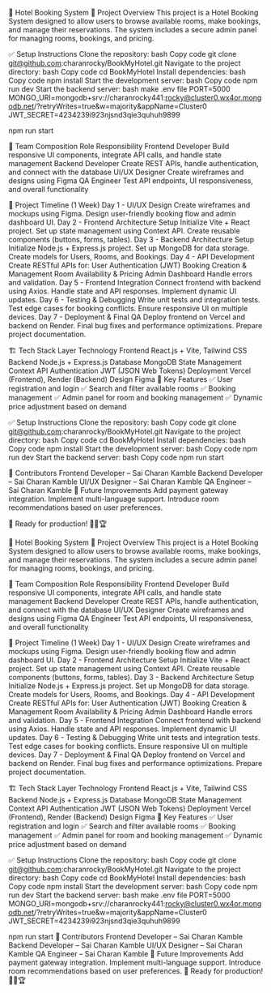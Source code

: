 🏨 Hotel Booking System
🚀 Project Overview
This project is a Hotel Booking System designed to allow users to browse available rooms, make bookings, and manage their reservations. The system includes a secure admin panel for managing rooms, bookings, and pricing.

✅ Setup Instructions
Clone the repository:
bash
Copy code
git clone git@github.com:charanrocky/BookMyHotel.git
Navigate to the project directory:
bash
Copy code
cd BookMyHotel
Install dependencies:
bash
Copy code
npm install
Start the development server:
bash
Copy code
npm run dev
Start the backend server:
bash
make .env file
PORT=5000
MONGO_URI=mongodb+srv://charanrocky441:rocky@cluster0.wx4or.mongodb.net/?retryWrites=true&w=majority&appName=Cluster0
JWT_SECRET=4234239i923njsnd3qie3quhuh9899

npm run start

👥 Team Composition
Role Responsibility
Frontend Developer Build responsive UI components, integrate API calls, and handle state management
Backend Developer Create REST APIs, handle authentication, and connect with the database
UI/UX Designer Create wireframes and designs using Figma
QA Engineer Test API endpoints, UI responsiveness, and overall functionality

📅 Project Timeline (1 Week)
Day 1 - UI/UX Design
Create wireframes and mockups using Figma.
Design user-friendly booking flow and admin dashboard UI.
Day 2 - Frontend Architecture Setup
Initialize Vite + React project.
Set up state management using Context API.
Create reusable components (buttons, forms, tables).
Day 3 - Backend Architecture Setup
Initialize Node.js + Express.js project.
Set up MongoDB for data storage.
Create models for Users, Rooms, and Bookings.
Day 4 - API Development
Create RESTful APIs for:
User Authentication (JWT)
Booking Creation & Management
Room Availability & Pricing
Admin Dashboard
Handle errors and validation.
Day 5 - Frontend Integration
Connect frontend with backend using Axios.
Handle state and API responses.
Implement dynamic UI updates.
Day 6 - Testing & Debugging
Write unit tests and integration tests.
Test edge cases for booking conflicts.
Ensure responsive UI on multiple devices.
Day 7 - Deployment & Final QA
Deploy frontend on Vercel and backend on Render.
Final bug fixes and performance optimizations.
Prepare project documentation.

🏗️ Tech Stack
Layer Technology
Frontend React.js + Vite, Tailwind CSS
Backend Node.js + Express.js
Database MongoDB
State Management Context API
Authentication JWT (JSON Web Tokens)
Deployment Vercel (Frontend), Render (Backend)
Design Figma
🎯 Key Features
✅ User registration and login
✅ Search and filter available rooms
✅ Booking management
✅ Admin panel for room and booking management
✅ Dynamic price adjustment based on demand

✅ Setup Instructions
Clone the repository:
bash
Copy code
git clone git@github.com:charanrocky/BookMyHotel.git
Navigate to the project directory:
bash
Copy code
cd BookMyHotel
Install dependencies:
bash
Copy code
npm install
Start the development server:
bash
Copy code
npm run dev
Start the backend server:
bash
Copy code
npm run start

📌 Contributors
Frontend Developer – Sai Charan Kamble
Backend Developer – Sai Charan Kamble
UI/UX Designer – Sai Charan Kamble
QA Engineer – Sai Charan Kamble
🌟 Future Improvements
Add payment gateway integration.
Implement multi-language support.
Introduce room recommendations based on user preferences.

🚀 Ready for production! 👨‍💻🏆

🏨 Hotel Booking System
🚀 Project Overview
This project is a Hotel Booking System designed to allow users to browse available rooms, make bookings, and manage their reservations. The system includes a secure admin panel for managing rooms, bookings, and pricing.

👥 Team Composition
Role Responsibility
Frontend Developer Build responsive UI components, integrate API calls, and handle state management
Backend Developer Create REST APIs, handle authentication, and connect with the database
UI/UX Designer Create wireframes and designs using Figma
QA Engineer Test API endpoints, UI responsiveness, and overall functionality

📅 Project Timeline (1 Week)
Day 1 - UI/UX Design
Create wireframes and mockups using Figma.
Design user-friendly booking flow and admin dashboard UI.
Day 2 - Frontend Architecture Setup
Initialize Vite + React project.
Set up state management using Context API.
Create reusable components (buttons, forms, tables).
Day 3 - Backend Architecture Setup
Initialize Node.js + Express.js project.
Set up MongoDB for data storage.
Create models for Users, Rooms, and Bookings.
Day 4 - API Development
Create RESTful APIs for:
User Authentication (JWT)
Booking Creation & Management
Room Availability & Pricing
Admin Dashboard
Handle errors and validation.
Day 5 - Frontend Integration
Connect frontend with backend using Axios.
Handle state and API responses.
Implement dynamic UI updates.
Day 6 - Testing & Debugging
Write unit tests and integration tests.
Test edge cases for booking conflicts.
Ensure responsive UI on multiple devices.
Day 7 - Deployment & Final QA
Deploy frontend on Vercel and backend on Render.
Final bug fixes and performance optimizations.
Prepare project documentation.

🏗️ Tech Stack
Layer Technology
Frontend React.js + Vite, Tailwind CSS
Backend Node.js + Express.js
Database MongoDB
State Management Context API
Authentication JWT (JSON Web Tokens)
Deployment Vercel (Frontend), Render (Backend)
Design Figma
🎯 Key Features
✅ User registration and login
✅ Search and filter available rooms
✅ Booking management
✅ Admin panel for room and booking management
✅ Dynamic price adjustment based on demand

✅ Setup Instructions
Clone the repository:
bash
Copy code
git clone git@github.com:charanrocky/BookMyHotel.git
Navigate to the project directory:
bash
Copy code
cd BookMyHotel
Install dependencies:
bash
Copy code
npm install
Start the development server:
bash
Copy code
npm run dev
Start the backend server:
bash
make .env file
PORT=5000
MONGO_URI=mongodb+srv://charanrocky441:rocky@cluster0.wx4or.mongodb.net/?retryWrites=true&w=majority&appName=Cluster0
JWT_SECRET=4234239i923njsnd3qie3quhuh9899

npm run start
📌 Contributors
Frontend Developer – Sai Charan Kamble
Backend Developer – Sai Charan Kamble
UI/UX Designer – Sai Charan Kamble
QA Engineer – Sai Charan Kamble
🌟 Future Improvements
Add payment gateway integration.
Implement multi-language support.
Introduce room recommendations based on user preferences.
🚀 Ready for production! 👨‍💻🏆
